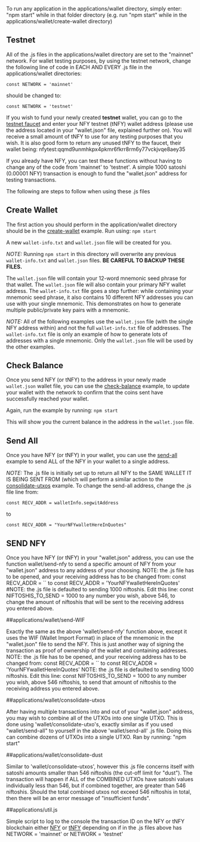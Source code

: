 To run any application in the applications/wallet directory, simply enter:
"npm start"
while in that folder directory (e.g. run "npm start" while in the
applications/wallet/create-wallet directory)

## Testnet
All of the .js files in the applications/wallet directory are set to the
"mainnet" network. For wallet testing purposes, by using the testnet network,
change the following line of code in EACH AND EVERY .js file in the
applications/wallet directories:

`const NETWORK = 'mainnet'`

should be changed to:

`const NETWORK = 'testnet'`

If you wish to fund your newly created **testnet** wallet,
you can go to the [testnet faucet](https://developer.bitcoin.com/faucets/nfy)
and enter your NFY testnet (tNFY) wallet address (please use the address located
in your "wallet.json" file, explained further on). You will receive a small amount
of tNFY to use for any testing purposes that you wish.
It is also good form to return any unused tNFY to the faucet, their wallet being:
nfytest:qqmd9unmhkpx4pkmr6fkrr8rm6y77vckjvqe8aey35

If you already have NFY, you can test these functions without having to change
any of the code from 'mainnet' to 'testnet'. A simple 1000 satoshi (0.00001
NFY) transaction is enough to fund the "wallet.json" address for testing transactions.


The following are steps to follow when using these .js files


## Create Wallet

The first action you should perform in the application/wallet directory
should be in the [create-wallet](create-wallet) example. Run using: `npm start`

A new `wallet-info.txt` and `wallet.json` file will be created for you.

*NOTE:*
Running `npm start` in this directory will overwrite any previous
`wallet-info.txt` and `wallet.json` files. **BE CAREFUL TO BACKUP THESE FILES.**

The `wallet.json` file will contain your 12-word mnemonic seed phrase for that wallet.
The `wallet.json` file will also contain your primary NFY wallet address.
The `wallet-info.txt` file goes a step further: while containing your mnemonic
seed phrase, it also contains 10 different NFY addresses you can use with your
single mnemonic. This demonstrates on how to generate multiple public/private key
pairs with a mnemonic.

*NOTE:*
All of the following examples use the `wallet.json` file (with the single
NFY address within) and not the full `wallet-info.txt` file of addresses.
The `wallet-info.txt` file is only an example of how to generate lots of
addresses with a single mnemonic. Only the `wallet.json` file will be used by
the other examples.


## Check Balance

Once you send NFY (or tNFY) to the address in your newly made `wallet.json`
wallet file, you can
use the [check-balance](check-balance) example, to update your wallet with the network to
confirm that the coins sent have successfully reached your wallet.

Again, run the example by running: `npm start`

This will show you the current balance
in the address in the `wallet.json` file.


## Send All

Once you have NFY (or tNFY) in your wallet, you can use the
[send-all](send-all) example to send ALL of the NFY in your wallet to a single address.

*NOTE:*
The .js file is initially set up to return all NFY to the SAME WALLET IT IS
BEING SENT FROM (which will perform a similar action to the
[consolidate-utxos](consolidate-utxos) example.
To change the send-all address, change the .js file line from:

`const RECV_ADDR = walletInfo.segwitAddress`

to

`const RECV_ADDR = "YourNFYwalletHereInQuotes"`


## SEND NFY

Once you have NFY (or tNFY) in your "wallet.json" address, you can use the function
wallet/send-nfy to send a specific amount of NFY from your "wallet.json" address
to any address of your choosing.
NOTE: the .js file has to be opened, and your receiving address has to be
changed from:
const RECV_ADDR = ``
to
const RECV_ADDR = 'YourNFYwalletHereInQuotes'
#NOTE:
the .js file is defaulted to sending 1000 niftoshis. Edit this line:
const NIFTOSHIS_TO_SEND = 1000
to any number you wish, above 546, to change the amount of niftoshis that will be
sent to the receiving address you entered above.


##applications/wallet/send-WIF

Exactly the same as the above 'wallet/send-nfy' function above, except it uses
the WIF (Wallet Import Format) in place of the mnemonic in the "wallet.json"
file to send the NFY. This is just another way of signing the transaction
as proof of ownership of the wallet and containing addresses.
NOTE: the .js file has to be opened, and your receiving address has to be
changed from:
const RECV_ADDR = ``
to
const RECV_ADDR = 'YourNFYwalletHereInQuotes'
NOTE: the .js file is defaulted to sending 1000 niftoshis. Edit this line:
const NIFTOSHIS_TO_SEND = 1000
to any number you wish, above 546 niftoshis, to send that amount of niftoshis
to the receiving address you entered above.


##applications/wallet/consolidate-utxos

After having multiple transactions into and out of your "wallet.json" address,
you may wish to combine all of the UTXOs into one single UTXO. This is done
using 'wallet/consolidate-utxo's, exactly similar as if you used "wallet/send-all"
to yourself in the above 'wallet/send-all' .js file. Doing this can combine
dozens of UTXOs into a single UTXO. Ran by running:
"npm start"


##applications/wallet/consolidate-dust

Similar to 'wallet/consolidate-utxos', however this .js file concerns itself
with satoshi amounts smaller than 546 niftoshis (the cut-off limit for "dust").
The transaction will happen if ALL of the COMBINED UTXOs have satoshi values
individually less than 546, but if combined together, are greater than 546
niftoshis. Should the total combined utxos not exceed 546 niftoshis in total,
then there will be an error message of "insufficient funds".

##applications/util.js

Simple script to log to the console the transaction ID on the NFY or tNFY blockchain
either
[NFY](https://explorer.bitcoin.com/nfy/tx/)
or
[tNFY](https://explorer.bitcoin.com/tnfy/tx)
depending on if in the .js files above has
NETWORK = 'mainnet'
or
NETWORK = 'testnet'
